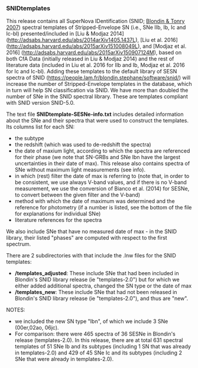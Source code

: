 ### SNIDtemplates 
This release contains all SuperNova IDentification (SNID; [Blondin & Tonry 2007](http://arxiv.org/abs/0709.4488)) spectral templates of Stripped-Envelope SN (i.e., SNe IIb, Ib, Ic and Ic-bl) presented/included in [Liu & Modjaz 2014] (http://adsabs.harvard.edu/abs/2014arXiv1405.1437L), [Liu et al. 2016] (http://adsabs.harvard.edu/abs/2015arXiv151008049L), and [Modjaz et al. 2016] (http://adsabs.harvard.edu/abs/2015arXiv150907124M), based on both CfA Data (initially released in Liu & Modjaz 2014) and the rest of literature data (included in Liu et al. 2016 for IIb and Ib, Modjaz et al. 2016 for Ic and Ic-bl). Adding these templates to the default library of SESN spectra of SNID (https://people.lam.fr/blondin.stephane/software/snid/) will increase the number of Stripped-Envelope templates in the database, which in turn will help SN classification via SNID. We have more than doubled the number of SNe in the SNID spectral library. These are templates compliant with SNID version SNID-5.0.

The text file **SNIDtemplate-SESNe-info.txt** includes detailed information about the SNe and their spectra that were used to construct the templates. Its columns list for each SN:
- the subtype
- the redshift (which was used to de-redshift the spectra) 
- the date of maxium light, according to which the spectra are referenced for their phase (we note that SN-GRBs and SNe Ibn have the largest uncertainties in their date of max). This release also contains spectra of SNe without maximum light measurements (see info).
- in which (rest) filter the date of max is referring to (note that, in order to be consistent, we use always V-band values, and if there is no V-band measurement, we use the conversion of Bianco et al. (2014) for SESNe, to convert between the given filter and the V-band)
- method with which the date of maximum was determined and the reference for photometry (if a number is listed, see the bottom of the file for explanations for individual SNe)
- literature references for the spectra

We also include SNe that have no measured date of max - in the SNID library, their listed "phases" are computed with respect to the first spectrum. 

There are 2 subdirectories with that include the .lnw files for the SNID templates: 
- **/templates_adjusted**: These include SNe that had been included in Blondin's SNID library release (ie "templates-2.0") but for which we either added additional spectra, changed the SN type or the date of max
- **/templates_new**: These include SNe that had not been released in Blondin's SNID library release (ie "templates-2.0"), and thus are "new".

NOTES: 
- we included the new SN type "Ibn", of which we include 3 SNe (00er,02ao, 06jc).
- For comparison: there were 465 spectra of 36 SESNe in Blondin's release (templates-2.0). In this release, there are at total 631 spectral templates of 51 SNe Ib and its subtypes (including 1 SN that was already in templates-2.0) and 429 of 45 SNe Ic and its subtypes (including 2 SNe that were already in templates-2.0).

